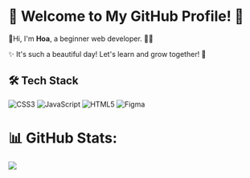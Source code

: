# 🌟 Welcome to My GitHub Profile! 🌟  

 🍊Hi, I'm **Hoa**, a beginner web developer.  🎨🌵 


✨ It's such a beautiful day! Let's learn and grow together!  🚀

## 🛠️ Tech Stack
![CSS3](https://img.shields.io/badge/css3-%231572B6.svg?style=for-the-badge&logo=css3&logoColor=white) ![JavaScript](https://img.shields.io/badge/javascript-%23323330.svg?style=for-the-badge&logo=javascript&logoColor=%23F7DF1E) ![HTML5](https://img.shields.io/badge/html5-%23E34F26.svg?style=for-the-badge&logo=html5&logoColor=white) ![Figma](https://img.shields.io/badge/figma-%23F24E1E.svg?style=for-the-badge&logo=figma&logoColor=white)

# 📊 GitHub Stats:
![](https://github-readme-stats.vercel.app/api?username=Hoa28686&theme=default&hide_border=false&include_all_commits=false&count_private=false)<br/>
